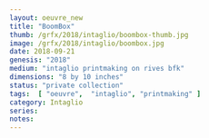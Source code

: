 ```yaml
---
layout: oeuvre_new 
title: "BoomBox"
thumb: /grfx/2018/intaglio/boombox-thumb.jpg
image: /grfx/2018/intaglio/boombox.jpg
date: 2018-09-21
genesis: "2018"
medium: "intaglio printmaking on rives bfk"
dimensions: "8 by 10 inches"
status: "private collection" 
tags:  [ "oeuvre",  "intaglio", "printmaking" ]  
category: Intaglio 
series: 
notes: 
---
```



